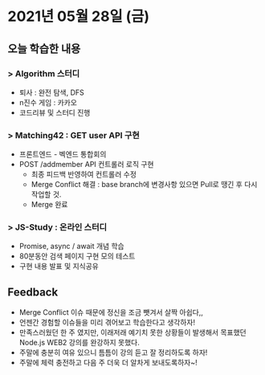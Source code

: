 # 2021년 05월 28일 (금) 

## 오늘 학습한 내용

### > Algorithm 스터디

- 퇴사 : 완전 탐색, DFS
- n진수 게임 : 카카오 
- 코드리뷰 및 스터디 진행

### > Matching42 : GET user API 구현

- 프론트엔드 - 벡엔드 통합회의
- POST /addmember API 컨트롤러 로직 구현
  - 최종 피드백 반영하여 컨트롤러 수정
  - Merge Conflict 해결 
    : base branch에 변경사항 있으면 Pull로 땡긴 후 다시 작업할 것.
  - Merge 완료

### > JS-Study : 온라인 스터디

- Promise, async / await 개념 학습
- 80분동안 검색 페이지 구현 모의 테스트
- 구현 내용 발표 및 지식공유

## Feedback

- Merge Conflict 이슈 때문에 정신을 조금 뺏겨서 살짝 아쉽다,,
- 언젠간 경험할 이슈들을 미리 겪어보고 학습한다고 생각하자!
- 만족스러웠던 한 주 였지만, 이래저래 예기치 못한 상황들이 발생해서 목표했던 Node.js WEB2 강의를 완강하지 못했다. 
- 주말에 충분히 여유 있으니 틈틈이 강의 듣고 잘 정리하도록 하자!
- 주말에 체력 충전하고 다음 주 더욱 더 알차게 보내도록하자~!

